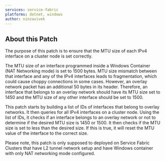 ```yaml
---
services: service-fabric
platforms: dotnet, windows
author: ninzavivek
---
```


## About this Patch
The purpose of this patch is to ensure that the MTU size of each IPv4 interface on a cluster node is set correctly. 

The MTU size of an interface programmed inside a Windows Container (NAT Networking mode) is set to 1500 bytes. MTU size mismatch between that interface and any of the IPv4 interfaces leads to fragmentation, which could cause choppy connections in some cases. However, an overlay network packet has an additional 50 bytes in its header. Therefore, an interface that belongs to an overlay network should have its MTU size set to 1450 and the MTU size of any other interface should be set to 1500.     

This patch starts by building a list of IDs of interfaces that belong to overlay networks. It then queries for all IPv4 interfaces on a cluster node. Using the list of IDs, it checks if an interface belongs to an overlay network or not to determine if the desired MTU size is 1450 or 1500. It then checks if the MTU size is set to less than the desired size. If this is true, it will reset the MTU value of the interface to the correct size.

Please note, this patch is only supposed to deployed on Service Fabric Clusters that have L2 tunnel network setup and have Windows container with only NAT networking mode configured.
